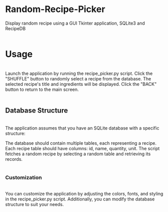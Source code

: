 # Random-Recipe-Picker
Display random recipe using a GUI Tkinter application, SQLite3 and RecipeDB
<br>
<br>
<h1>Usage</h1>
<br>
Launch the application by running the recipe_picker.py script.
Click the "SHUFFLE" button to randomly select a recipe from the database.
The selected recipe's title and ingredients will be displayed.
Click the "BACK" button to return to the main screen.
<br>
<br>
<h2>Database Structure</h2>
<br>
The application assumes that you have an SQLite database with a specific structure:

The database should contain multiple tables, each representing a recipe.
Each recipe table should have columns: id, name, quantity, unit.
The script fetches a random recipe by selecting a random table and retrieving its records.
<br>
<br>
<h3>Customization</h3>
<br>
You can customize the application by adjusting the colors, fonts, and styling in the recipe_picker.py script. Additionally, you can modify the database structure to suit your needs.
